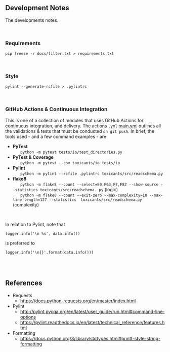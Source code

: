 
<br>
<br>

## Development Notes

The developments notes.

<br>

### Requirements

```shell
pip freeze -r docs/filter.txt > requirements.txt
```

<br>

### Style

```shell
pylint --generate-rcfile > .pylintrc
```

<br>

### GitHub Actions & Continuous Integration

This is one of a collection of modules that uses GitHub Actions for continuous integration, and delivery.  The actions ``.yml`` 
[main.yml](./.github/workflows/main.yml) outlines all the validations & tests that must be conducted ``on git push``.  In 
brief, the tools used - and a few command examples - are

* **PyTest**<br>&nbsp; &nbsp; &nbsp; ``python -m pytest tests/io/test_directories.py``
* **PyTest & Coverage**<br>&nbsp; &nbsp; &nbsp; ``python -m pytest --cov toxicants/io tests/io``
* **Pylint**<br>&nbsp; &nbsp; &nbsp; ``python -m pylint --rcfile .pylintrc toxicants/src/readschema.py``
* **flake8**<br>&nbsp; &nbsp; &nbsp; ``python -m flake8 --count --select=E9,F63,F7,F82 --show-source --statistics toxicants/src/readschema.
  py`` (logic)<br>&nbsp; &nbsp; &nbsp; ``python -m flake8 --count --exit-zero --max-complexity=10 --max-line-length=127 --statistics 
  toxicants/src/readschema.py`` (complexity) 

<br>

In relation to Pylint, note that 
```
logger.info('\n %s', data.info())
```
is preferred to
```
logger.info('\n{}'.format(data.info()))
```

<br>
<br>

## References

* Requests
  * https://docs.python-requests.org/en/master/index.html
* Pylint    
  * http://pylint.pycqa.org/en/latest/user_guide/run.html#command-line-options
  * https://pylint.readthedocs.io/en/latest/technical_reference/features.html
* Formatting    
  * https://docs.python.org/3/library/stdtypes.html#printf-style-string-formatting

<br>
<br>
<br>
<br>
